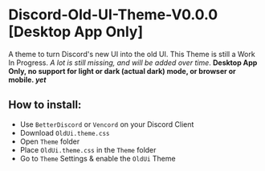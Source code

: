 # Discord-Old-UI-Theme-V0.0.0 [Desktop App Only]
A theme to turn Discord's new UI into the old UI. This Theme is still a Work In Progress. *A lot is still missing, and will be added over time*.
__Desktop App Only, no support for light or dark (actual dark) mode, or browser or mobile. *yet*__


## How to install:
- Use `BetterDiscord` or `Vencord` on your Discord Client
- Download `OldUi.theme.css`
- Open `Theme` folder
- Place `OldUi.theme.css` in the `Theme` folder
- Go to `Theme` Settings & enable the `OldUi` Theme
